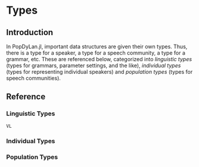 # Types

## Introduction

In PopDyLan.jl, important data structures are given their own types. Thus, there is a type for a speaker, a type for a speech community, a type for a grammar, etc. These are referenced below, categorized into *linguistic types* (types for grammars, parameter settings, and the like), *individual types* (types for representing individual speakers) and *population types* (types for speech communities).


## Reference

### Linguistic Types

```@docs
VL
```

### Individual Types

### Population Types


